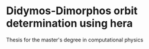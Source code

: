 # Didymos-Dimorphos orbit determination using hera

Thesis for the master's degree in computational physics 
